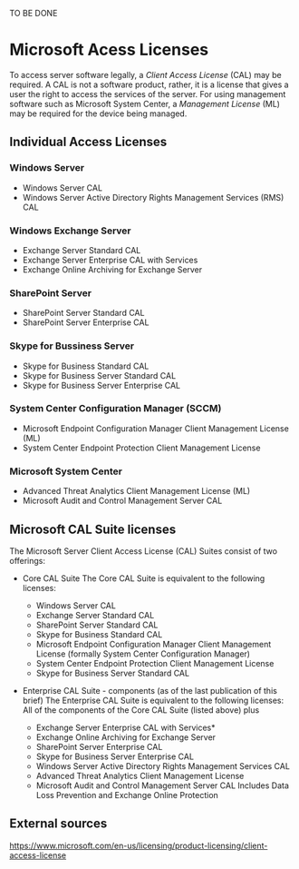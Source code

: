 TO BE DONE

# Microsoft Acess Licenses
To access server software legally, a *Client Access License* (CAL) may be required. A CAL is not a software product, rather, it is a license that gives a user the right to access the services of the server.
For using management software such as Microsoft System Center, a *Management License* (ML) may be required for the device being managed.

## Individual Access Licenses

### Windows Server
  - Windows Server CAL
  - Windows Server Active Directory Rights Management Services (RMS) CAL
### Windows Exchange Server
  - Exchange Server Standard CAL
  - Exchange Server Enterprise CAL with Services
  - Exchange Online Archiving for Exchange Server
### SharePoint Server
  - SharePoint Server Standard CAL
  - SharePoint Server Enterprise CAL
### Skype for Bussiness Server
  - Skype for Business Standard CAL
  - Skype for Business Server Standard CAL
  - Skype for Business Server Enterprise CAL
### System Center Configuration Manager (SCCM)
  - Microsoft Endpoint Configuration Manager Client Management License (ML)
  - System Center Endpoint Protection Client Management License

### Microsoft System Center
  - Advanced Threat Analytics Client Management License (ML)
  - Microsoft Audit and Control Management Server CAL

## Microsoft CAL Suite licenses
The Microsoft Server Client Access License (CAL) Suites consist of two offerings: 
- Core CAL Suite
The Core CAL Suite is equivalent to the following licenses:
  - Windows Server CAL
  - Exchange Server Standard CAL
  - SharePoint Server Standard CAL
  - Skype for Business Standard CAL
  - Microsoft Endpoint Configuration Manager Client Management License (formally System Center Configuration Manager)
  - System Center Endpoint Protection Client Management License
  - Skype for Business Server Standard CAL

- Enterprise CAL Suite - components (as of the last publication of this brief)
The Enterprise CAL Suite is equivalent to the following licenses:
All of the components of the Core CAL Suite (listed above) plus
  - Exchange Server Enterprise CAL with Services*
  - Exchange Online Archiving for Exchange Server
  - SharePoint Server Enterprise CAL
  - Skype for Business Server Enterprise CAL
  - Windows Server Active Directory Rights Management Services CAL
  - Advanced Threat Analytics Client Management License
  - Microsoft Audit and Control Management Server CAL
Includes Data Loss Prevention and Exchange Online Protection

## External sources
https://www.microsoft.com/en-us/licensing/product-licensing/client-access-license

